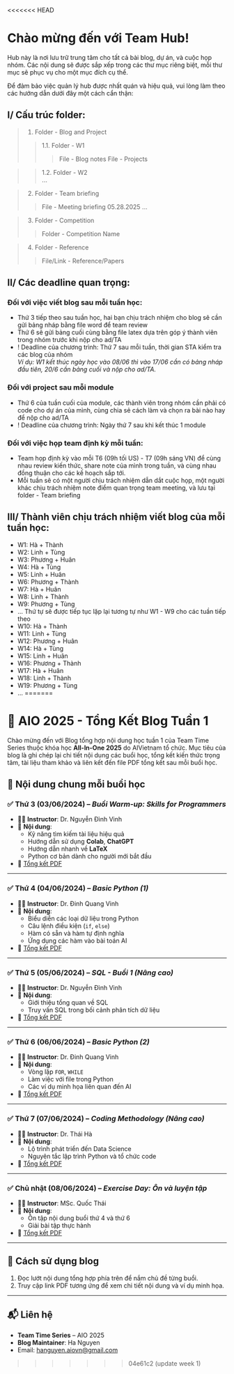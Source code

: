 <<<<<<< HEAD
# Chào mừng đến với Team Hub!

Hub này là nơi lưu trữ trung tâm cho tất cả bài blog, dự án, và cuộc họp nhóm. Các nội dung sẽ được sắp xếp trong các thư mục riêng biệt, mỗi thư mục sẽ phục vụ cho một mục đích cụ thể.

Để đảm bảo việc quản lý hub được nhất quán và hiệu quả, vui lòng làm theo các hướng dẫn dưới đây một cách cẩn thận:<br/>

## I/ Cấu trúc folder:  
> 1. Folder - Blog and Project <br/>
>> 1.1. Folder - W1
>>> File - Blog notes
>>> File - Projects 

>> 1.2. Folder - W2 <br/>
>> ...

> 2. Folder - Team briefing <br/>
>> File - Meeting briefing 05.28.2025
>> ... <br/>

> 3. Folder - Competition <br/>
>> Folder - Competition Name  

> 4. Folder - Reference
>> File/Link - Reference/Papers

## II/ Các deadline quan trọng:
### Đối với việc viết blog sau mỗi tuần học: 
- Thứ 3 tiếp theo sau tuần học, hai bạn chịu trách nhiệm cho blog sẽ cần gửi bảng nháp bằng file word để team review
- Thứ 6 sẽ gửi bảng cuối cùng bằng file latex dựa trên góp ý thành viên trong nhóm trước khi nộp cho ad/TA
- ! Deadline của chương trình: Thứ 7 sau mỗi tuần, thời gian STA kiểm tra các blog của nhóm <br/>
*Ví dụ: W1 kết thúc ngày học vào 08/06 thì vào 17/06 cần có bảng nháp đầu tiên, 20/6 cần bảng cuối và nộp cho ad/TA.*

### Đối với project sau mỗi module
- Thứ 6 của tuần cuối của module, các thành viên trong nhóm cần phải có code cho dự án của mình, cùng chia sẻ cách làm và chọn ra bài nào hay để nộp cho ad/TA
- ! Deadline của chương trình: Ngày thứ 7 sau khi kết thúc 1 module

### Đối với việc họp team định kỳ mỗi tuần:
- Team họp định kỳ vào mỗi T6 (09h tối US) - T7 (09h sáng VN) để cùng nhau review kiến thức, share note của mình trong tuần, và cùng nhau đồng thuận cho các kế hoạch sắp tới. 
- Mỗi tuần sẽ có một người chịu trách nhiệm dẫn dắt cuộc họp, một người khác chịu trách nhiệm note điểm quan trọng team meeting, và lưu tại folder - Team briefing

## III/ Thành viên chịu trách nhiệm viết blog của mỗi tuần học:
- W1: Hà + Thành
- W2: Linh + Tùng
- W3: Phương + Huân
- W4: Hà + Tùng
- W5: Linh + Huân
- W6: Phương + Thành
- W7: Hà + Huân
- W8: Linh + Thành
- W9: Phương + Tùng 
- ... Thứ tự sẽ được tiếp tục lặp lại tương tự như W1 - W9 cho các tuần tiếp theo 
- W10: Hà + Thành
- W11: Linh + Tùng
- W12: Phương + Huân
- W14: Hà + Tùng
- W15: Linh + Huân
- W16: Phương + Thành
- W17: Hà + Huân
- W18: Linh + Thành
- W19: Phương + Tùng 
- ...
=======
# 📘 AIO 2025 - Tổng Kết Blog Tuần 1

Chào mừng đến với Blog tổng hợp nội dung học tuần 1 của Team Time Series thuộc khóa học **All-In-One 2025** do AIVietnam tổ chức. Mục tiêu của blog là ghi chép lại chi tiết nội dung các buổi học, tổng kết kiến thức trọng tâm, tài liệu tham khảo và liên kết đến file PDF tổng kết sau mỗi buổi học.

## 📅 Nội dung chung mỗi buổi học

### ✅ Thứ 3 (03/06/2024) – *Buổi Warm-up: Skills for Programmers*
- 👨‍🏫 **Instructor**: Dr. Nguyễn Đình Vinh  
- 🧠 **Nội dung**:
  - Kỹ năng tìm kiếm tài liệu hiệu quả
  - Hướng dẫn sử dụng **Colab**, **ChatGPT**
  - Hướng dẫn nhanh về **LaTeX**
  - Python cơ bản dành cho người mới bắt đầu  
- 📄 [Tổng kết PDF](./summary/2024-06-03.pdf)

---

### ✅ Thứ 4 (04/06/2024) – *Basic Python (1)*
- 👨‍🏫 **Instructor**: Dr. Đinh Quang Vinh  
- 🧠 **Nội dung**:
  - Biểu diễn các loại dữ liệu trong Python
  - Câu lệnh điều kiện (`if`, `else`)
  - Hàm có sẵn và hàm tự định nghĩa
  - Ứng dụng các hàm vào bài toán AI
- 📄 [Tổng kết PDF](./summary/2024-06-04.pdf)

---

### ✅ Thứ 5 (05/06/2024) – *SQL - Buổi 1 (Nâng cao)*
- 👨‍🏫 **Instructor**: Dr. Nguyễn Đình Vinh  
- 🧠 **Nội dung**:
  - Giới thiệu tổng quan về SQL
  - Truy vấn SQL trong bối cảnh phân tích dữ liệu
- 📄 [Tổng kết PDF](./summary/2024-06-05.pdf)

---

### ✅ Thứ 6 (06/06/2024) – *Basic Python (2)*
- 👨‍🏫 **Instructor**: Dr. Đinh Quang Vinh  
- 🧠 **Nội dung**:
  - Vòng lặp `FOR`, `WHILE`
  - Làm việc với file trong Python
  - Các ví dụ minh họa liên quan đến AI
- 📄 [Tổng kết PDF](./summary/2024-06-06.pdf)

---

### ✅ Thứ 7 (07/06/2024) – *Coding Methodology (Nâng cao)*
- 👨‍🏫 **Instructor**: Dr. Thái Hà  
- 🧠 **Nội dung**:
  - Lộ trình phát triển đến Data Science
  - Nguyên tắc lập trình Python và tổ chức code
- 📄 [Tổng kết PDF](./summary/2024-06-07.pdf)

---

### ✅ Chủ nhật (08/06/2024) – *Exercise Day: Ôn và luyện tập*
- 👨‍🏫 **Instructor**: MSc. Quốc Thái  
- 🧠 **Nội dung**:
  - Ôn tập nội dung buổi thứ 4 và thứ 6
  - Giải bài tập thực hành
- 📄 [Tổng kết PDF](./summary/2024-06-08.pdf)

---

## 📝 Cách sử dụng blog

1. Đọc lướt nội dung tổng hợp phía trên để nắm chủ đề từng buổi.
2. Truy cập link PDF tương ứng để xem chi tiết nội dung và ví dụ minh họa.

---

## 📬 Liên hệ

- **Team Time Series** – AIO 2025 
- **Blog Maintainer**: Ha Nguyen
- Email: hanguyen.aiovn@gmail.com

>>>>>>> 04e61c2 (update week 1)
